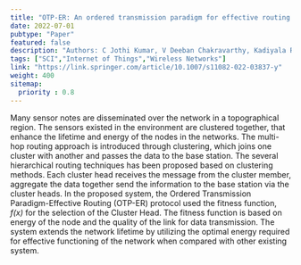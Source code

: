 ```yaml
---
title: "OTP-ER: An ordered transmission paradigm for effective routing in IoT based wireless sensor networks"
date: 2022-07-01
pubtype: "Paper"
featured: false
description: "Authors: C Jothi Kumar, V Deeban Chakravarthy, Kadiyala Ramana, Praveen Kumar Reddy Maddikunta, Qin Xin, G Suryanarayana"
tags: ["SCI","Internet of Things","Wireless Networks"]
link: "https://link.springer.com/article/10.1007/s11082-022-03837-y"
weight: 400
sitemap:
  priority : 0.8
---
```

Many sensor notes are disseminated over the network in a topographical region. The sensors existed in the environment are clustered together, that enhance the lifetime and energy of the nodes in the networks. The multi-hop routing approach is introduced through clustering, which joins one cluster with another and passes the data to the base station. The several hierarchical routing techniques has been proposed based on clustering methods. Each cluster head receives the message from the cluster member, aggregate the data together send the information to the base station via the cluster heads. In the proposed system, the Ordered Transmission Paradigm-Effective Routing (OTP-ER) protocol used the fitness function, *f(x)* for the selection of the Cluster Head. The fitness function is based on energy of the node and the quality of the link for data transmission. The system extends the network lifetime by utilizing the optimal energy required for effective functioning of the network when compared with other existing system.
